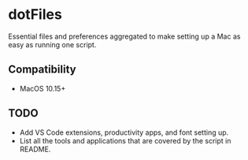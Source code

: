 # dotFiles
Essential files and preferences aggregated to make setting up a Mac as easy as running one script.

## Compatibility
- MacOS 10.15+

## TODO
- Add VS Code extensions, productivity apps, and font setting up.
- List all the tools and applications that are covered by the script in README.
